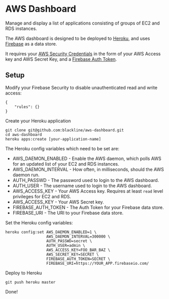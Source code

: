 # AWS Dashboard

Manage and display a list of applications consisting of groups of EC2 and RDS instances.

The AWS dashboard is designed to be deployed to [Heroku](http://heroku.com),
and uses [Firebase](http://firebase.com) as a data store.

It requires your [AWS Security Credentials](https://portal.aws.amazon.com/gp/aws/securityCredentials)
in the form of your AWS Access key and AWS Secret Key, and a [Firebase Auth Token](https://www.firebase.com/docs/security/custom-login.html).

## Setup

Modify your Firebase Security to disable unauthenticated read and write access:

    {
        "rules": {}
    }

Create your Heroku application

    git clone git@github.com:blackline/aws-dashboard.git
    cd aws-dashboard
    heroku apps:create [your-application-name]

The Heroku config variables which need to be set are:

* AWS_DAEMON_ENABLED - Enable the AWS daemon, which polls AWS for an updated list of your EC2 and RDS instances.
* AWS_DAEMON_INTERVAL - How often, in milliseconds, should the AWS daemon run.
* AUTH_PASSWD - The password used to login to the AWS dashboard.
* AUTH_USER - The username used to login to the AWS dashboard.
* AWS_ACCESS_KEY - Your AWS Access key. Requires at least `read` level privileges for EC2 and RDS.
* AWS_ACCESS_KEY - Your AWS Secret key.
* FIREBASE_AUTH_TOKEN - The Auth Token for your Firebase data store.
* FIREBASE_URI - The URI to your Firebase data store.

Set the Heroku config variables:

    heroku config:set AWS_DAEMON_ENABLED=1 \
                      AWS_DAEMON_INTERVAL=300000 \
                      AUTH_PASSWD=secret \
                      AUTH_USER=admin \
                      AWS_ACCESS_KEY=FOO_BAR_BAZ \
                      AWS_SECRET_KEY=SECRET \
                      FIREBASE_AUTH_TOKEN=SECRET \
                      FIREBASE_URI=https://YOUR_APP.firebaseio.com/

Deploy to Heroku

    git push heroku master

Done!
